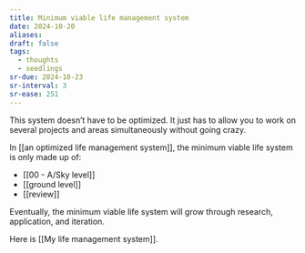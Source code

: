 ```yaml
---
title: Minimum viable life management system
date: 2024-10-20
aliases: 
draft: false
tags:
  - thoughts
  - seedlings
sr-due: 2024-10-23
sr-interval: 3
sr-ease: 251
---
```

This system doesn’t have to be optimized. It just has to allow you to work on several projects and areas simultaneously without going crazy.

In [[an optimized life management system]], the minimum viable life system is only made up of:

- [[00 - A/Sky level]]
- [[ground level]]
- [[review]]

Eventually, the minimum viable life system will grow through research, application, and iteration.

Here is [[My life management system]].

